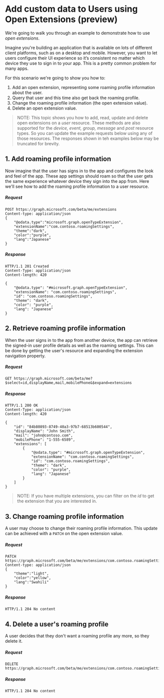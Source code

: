 # Add custom data to Users using Open Extensions (preview)
We're going to walk you through an example to demonstrate how to use *open extensions*. 

Imagine you're building an application that is available on lots of different client platforms, such as on a desktop and mobile.  However, you want to let users configure their UI experience so it’s consistent no matter which device they use to sign in to your app. This is a pretty common problem for many apps. 

For this scenario we're going to show you how to:

1. Add an open extension, representing some roaming profile information about the user.
2. Query that user and this time also get back the roaming profile.
3. Change the roaming profile information (the open extension value).
3. Delete an open extension value.

>NOTE: This topic shows you how to add, read, update and delete open extensions on a *user* resource.  These methods are also supported for the *device, event, group, message* and *post* resource types.  So you can update the example requests below using any of those resources. The responses shown in teh examples below may be truncated for brevity. 

## 1. Add roaming profile information
Now imagine that the user has signs in to the app and configures the look and feel of the app.  These app settings should roam so that the user gets the same experience whatever device they sign into the app from.  Here we'll see how to add the roaming profile information to a user resource.

##### Request
```http
POST https://graph.microsoft.com/beta/me/extensions
Content-type: application/json
{
    "@odata.type":"microsoft.graph.openTypeExtension",
    "extensionName":"com.contoso.roamingSettings",
    "theme":"dark",
    "color":"purple",
    "lang":"Japanese"
}
```
##### Response
```http
HTTP/1.1 201 Created
Content-Type: application/json
Content-length: 420

{
    "@odata.type": "#microsoft.graph.openTypeExtension",
    "extensionName": "com.contoso.roamingSettings",
    "id": "com.contoso.roamingSettings",
    "theme": "dark",
    "color": "purple",
    "lang": "Japanese"
}
```

## 2. Retrieve roaming profile information
When the user signs in to the app from another device, the app can retrieve the signed-in user profile details as well as the roaming settings. This can be done by getting the user's resource and expanding the extension navigation property.

##### Request
```http
GET https://graph.microsoft.com/beta/me?$select=id,displayName,mail,mobilePhone&$expand=extensions
```
##### Response
```http
HTTP/1.1 200 OK
Content-Type: application/json
Content-length: 420

{
    "id": "84b80893-8749-40a3-97b7-68513b600544",
    "displayName": "John Smith",
    "mail": "john@contoso.com",
    "mobilePhone": "1-555-6589",
    "extensions": [
        {
            "@odata.type": "#microsoft.graph.openTypeExtension",
            "extensionName": "com.contoso.roamingSettings",
            "id": "com.contoso.roamingSettings",
            "theme": "dark",
            "color": "purple",
            "lang": "Japanese"
        }
    ]
}
```
> NOTE: If you have multiple extensions, you can filter on the *id* to get the extension that you are interested in.

## 3. Change roaming profile information
A user may choose to change their roaming profile information.  This update can be achieved with a ```PATCH``` on the open extension value. 

##### Request
```http
PATCH https://graph.microsoft.com/beta/me/extensions/com.contoso.roamingSettings
Content-type: application/json
{
    "theme":"light",
    "color":"yellow",
    "lang":"Swahili"
}
```

##### Response
```
HTTP/1.1 204 No content
```

## 4. Delete a user's roaming profile
A user decides that they don't want a roaming profile any more, so they delete it.

##### Request
```http
DELETE https://graph.microsoft.com/beta/me/extensions/com.contoso.roamingSettings
```

##### Response
```
HTTP/1.1 204 No content
```
